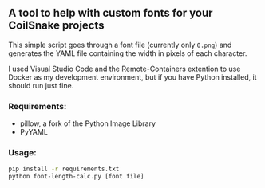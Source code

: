 ## A tool to help with custom fonts for your CoilSnake projects

This simple script goes through a font file (currently only `0.png`) and generates the YAML file containing the width in pixels of each character.

I used Visual Studio Code and the Remote-Containers extention to use Docker as my development environment, but if you have Python installed, it should run just fine.

### Requirements:

- pillow, a fork of the Python Image Library
- PyYAML

### Usage:

```bash
pip install -r requirements.txt
python font-length-calc.py [font file]
```

